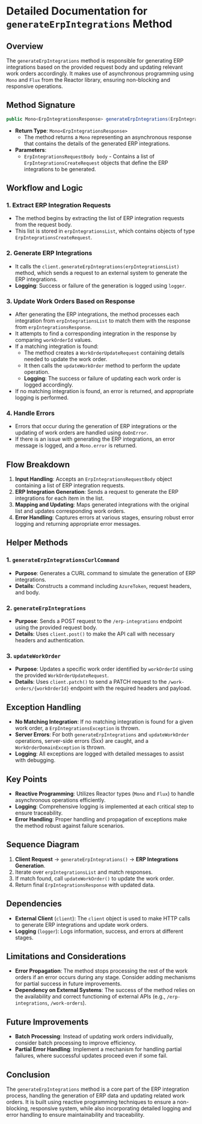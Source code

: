 # Detailed Documentation for `generateErpIntegrations` Method

## Overview
The `generateErpIntegrations` method is responsible for generating ERP integrations based on the provided request body and updating relevant work orders accordingly. It makes use of asynchronous programming using `Mono` and `Flux` from the Reactor library, ensuring non-blocking and responsive operations.

## Method Signature
```java
public Mono<ErpIntegrationsResponse> generateErpIntegrations(ErpIntegrationsRequestBody body)
```
- **Return Type**: `Mono<ErpIntegrationsResponse>`
  - The method returns a `Mono` representing an asynchronous response that contains the details of the generated ERP integrations.
- **Parameters**:
  - `ErpIntegrationsRequestBody body` - Contains a list of `ErpIntegrationsCreateRequest` objects that define the ERP integrations to be generated.

## Workflow and Logic
### 1. Extract ERP Integration Requests
- The method begins by extracting the list of ERP integration requests from the request body.
- This list is stored in `erpIntegrationsList`, which contains objects of type `ErpIntegrationsCreateRequest`.

### 2. Generate ERP Integrations
- It calls the `client.generateErpIntegrations(erpIntegrationsList)` method, which sends a request to an external system to generate the ERP integrations.
- **Logging**: Success or failure of the generation is logged using `logger`.

### 3. Update Work Orders Based on Response
- After generating the ERP integrations, the method processes each integration from `erpIntegrationsList` to match them with the response from `erpIntegrationsResponse`.
- It attempts to find a corresponding integration in the response by comparing `workOrderId` values.
- If a matching integration is found:
  - The method creates a `WorkOrderUpdateRequest` containing details needed to update the work order.
  - It then calls the `updateWorkOrder` method to perform the update operation.
  - **Logging**: The success or failure of updating each work order is logged accordingly.
- If no matching integration is found, an error is returned, and appropriate logging is performed.

### 4. Handle Errors
- Errors that occur during the generation of ERP integrations or the updating of work orders are handled using `doOnError`.
- If there is an issue with generating the ERP integrations, an error message is logged, and a `Mono.error` is returned.

## Flow Breakdown
1. **Input Handling**: Accepts an `ErpIntegrationsRequestBody` object containing a list of ERP integration requests.
2. **ERP Integration Generation**: Sends a request to generate the ERP integrations for each item in the list.
3. **Mapping and Updating**: Maps generated integrations with the original list and updates corresponding work orders.
4. **Error Handling**: Captures errors at various stages, ensuring robust error logging and returning appropriate error messages.

## Helper Methods
### 1. `generateErpIntegrationsCurlCommand`
- **Purpose**: Generates a CURL command to simulate the generation of ERP integrations.
- **Details**: Constructs a command including `AzureToken`, request headers, and body.

### 2. `generateErpIntegrations`
- **Purpose**: Sends a POST request to the `/erp-integrations` endpoint using the provided request body.
- **Details**: Uses `client.post()` to make the API call with necessary headers and authentication.

### 3. `updateWorkOrder`
- **Purpose**: Updates a specific work order identified by `workOrderId` using the provided `WorkOrderUpdateRequest`.
- **Details**: Uses `client.patch()` to send a PATCH request to the `/work-orders/{workOrderId}` endpoint with the required headers and payload.

## Exception Handling
- **No Matching Integration**: If no matching integration is found for a given work order, a `ErpIntegrationsException` is thrown.
- **Server Errors**: For both `generateErpIntegrations` and `updateWorkOrder` operations, server-side errors (5xx) are caught, and a `WorkOrderDomainException` is thrown.
- **Logging**: All exceptions are logged with detailed messages to assist with debugging.

## Key Points
- **Reactive Programming**: Utilizes Reactor types (`Mono` and `Flux`) to handle asynchronous operations efficiently.
- **Logging**: Comprehensive logging is implemented at each critical step to ensure traceability.
- **Error Handling**: Proper handling and propagation of exceptions make the method robust against failure scenarios.

## Sequence Diagram
1. **Client Request** → `generateErpIntegrations()` → **ERP Integrations Generation**.
2. Iterate over `erpIntegrationsList` and match responses.
3. If match found, call `updateWorkOrder()` to update the work order.
4. Return final `ErpIntegrationsResponse` with updated data.

## Dependencies
- **External Client** (`client`): The `client` object is used to make HTTP calls to generate ERP integrations and update work orders.
- **Logging** (`logger`): Logs information, success, and errors at different stages.

## Limitations and Considerations
- **Error Propagation**: The method stops processing the rest of the work orders if an error occurs during any stage. Consider adding mechanisms for partial success in future improvements.
- **Dependency on External Systems**: The success of the method relies on the availability and correct functioning of external APIs (e.g., `/erp-integrations`, `/work-orders`).

## Future Improvements
- **Batch Processing**: Instead of updating work orders individually, consider batch processing to improve efficiency.
- **Partial Error Handling**: Implement a mechanism for handling partial failures, where successful updates proceed even if some fail.

## Conclusion
The `generateErpIntegrations` method is a core part of the ERP integration process, handling the generation of ERP data and updating related work orders. It is built using reactive programming techniques to ensure a non-blocking, responsive system, while also incorporating detailed logging and error handling to ensure maintainability and traceability.

